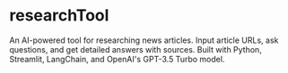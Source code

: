 # researchTool
An AI-powered tool for researching news articles. Input article URLs, ask questions, and get detailed answers with sources. Built with Python, Streamlit, LangChain, and OpenAI's GPT-3.5 Turbo model.
